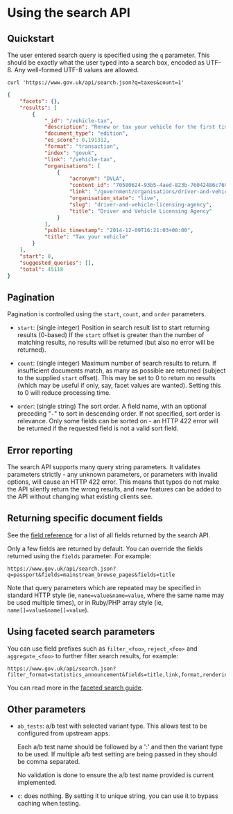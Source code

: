 # Using the search API

## Quickstart

The user entered search query is specified using the `q` parameter. This should be exactly what the user typed into a search box, encoded as UTF-8. Any well-formed UTF-8 values are allowed.

```
curl 'https://www.gov.uk/api/search.json?q=taxes&count=1'
```

```json
{
    "facets": {},
    "results": [
        {
            "_id": "/vehicle-tax",
            "description": "Renew or tax your vehicle for the first time, apply online, by phone or at the Post Office",
            "document_type": "edition",
            "es_score": 0.191312,
            "format": "transaction",
            "index": "govuk",
            "link": "/vehicle-tax",
            "organisations": [
                {
                    "acronym": "DVLA",
                    "content_id": "70580624-93b5-4aed-823b-76042486c769",
                    "link": "/government/organisations/driver-and-vehicle-licensing-agency",
                    "organisation_state": "live",
                    "slug": "driver-and-vehicle-licensing-agency",
                    "title": "Driver and Vehicle Licensing Agency"
                }
            ],
            "public_timestamp": "2014-12-09T16:21:03+00:00",
            "title": "Tax your vehicle"
        }
    ],
    "start": 0,
    "suggested_queries": [],
    "total": 45118
}
```

## Pagination
Pagination is controlled using the `start`, `count`, and `order` parameters.

 - `start`: (single integer) Position in search result list to start returning
   results (0-based)  If the `start` offset is greater than the number of
   matching results, no results will be returned (but also no error will be
   returned).

 - `count`: (single integer) Maximum number of search results to return.  If
   insufficient documents match, as many as possible are returned (subject to
   the supplied `start` offset).  This may be set to 0 to return no results
   (which may be useful if only, say, facet values are wanted).  Setting this
   to 0 will reduce processing time.

 - `order`: (single string) The sort order.  A field name, with an optional
   preceding "`-`" to sort in descending order.  If not specified, sort order
   is relevance.  Only some fields can be sorted on - an HTTP 422 error will be
   returned if the requested field is not a valid sort field.


## Error reporting

The search API supports many query string parameters.  It validates
parameters strictly - any unknown parameters, or parameters with invalid
options, will cause an HTTP 422 error.  This means that typos do not make the
API silently return the wrong results, and new features can be added to the API
without changing what existing clients see.

## Returning specific document fields

See the [field reference](/config/schema/field_definitions.json) for a list of all fields returned by the search API.

Only a few fields are returned by default. You can override the fields returned using the `fields` parameter. For example:

```
https://www.gov.uk/api/search.json?q=passport&fields=mainstream_browse_pages&fields=title
```

Note that query parameters which are repeated may be specified in standard HTTP
style (ie, `name=value&name=value`, where the same name may be used multiple
times), or in Ruby/PHP array style (ie, `name[]=value&name[]=value`).

## Using faceted search parameters
You can use field prefixes such as `filter_<foo>`, `reject_<foo>` and `aggregate_<foo>` to further filter search results, for example:

```
https://www.gov.uk/api/search.json?filter_format=statistics_announcement&fields=title,link,format,rendering_app
```

You can read more in the [faceted search guide](https://docs.publishing.service.gov.uk/repos/search-api/public-api/faceted-search).


## Other parameters
- `ab_tests`: a/b test with selected variant type. This allows test to be configured
  from upstream apps.

  Each a/b test name should be followed by a ':' and then the variant type to
  be used. If multiple a/b test setting are being passed in they should be
  comma separated.

  No validation is done to ensure the a/b test name provided is current implemented.

- `c`: does nothing. By setting it to unique string, you can
  use it to bypass caching when testing.

